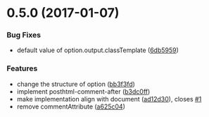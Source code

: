 <a name="0.5.0"></a>
# 0.5.0 (2017-01-07)


### Bug Fixes

* default value of option.output.classTemplate ([6db5959](https://github.com/ynakajima/posthtml-comment-after/commit/6db5959))


### Features

* change the structure of option ([bb3f3fd](https://github.com/ynakajima/posthtml-comment-after/commit/bb3f3fd))
* implement posthtml-comment-after ([b3dc0ff](https://github.com/ynakajima/posthtml-comment-after/commit/b3dc0ff))
* make implementation align with document ([ad12d30](https://github.com/ynakajima/posthtml-comment-after/commit/ad12d30)), closes [#1](https://github.com/ynakajima/posthtml-comment-after/issues/1)
* remove commentAttribute ([a625c04](https://github.com/ynakajima/posthtml-comment-after/commit/a625c04))




